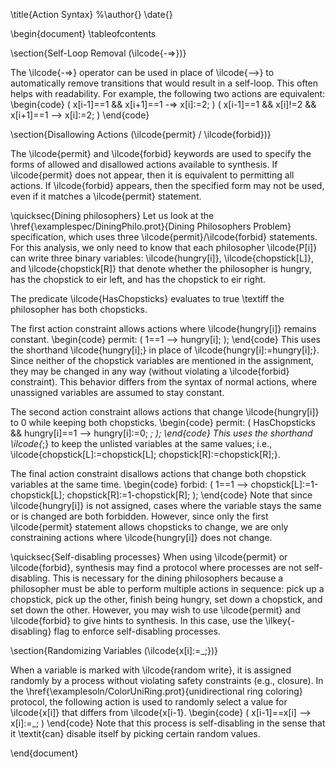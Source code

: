 

\title{Action Syntax}
%\author{}
\date{}

\begin{document}
\tableofcontents

\section{Self-Loop Removal (\ilcode{-=>})}

The \ilcode{-=>} operator can be used in place of \ilcode{-->} to automatically remove transitions that would result in a self-loop.
This often helps with readability.
For example, the following two actions are equivalent:
\begin{code}
( x[i-1]==1 && x[i+1]==1 -=> x[i]:=2; )
( x[i-1]==1 && x[i]!=2 && x[i+1]==1 --> x[i]:=2; )
\end{code}

\section{Disallowing Actions (\ilcode{permit} / \ilcode{forbid})}

The \ilcode{permit} and \ilcode{forbid} keywords are used to specify the forms of allowed and disallowed actions available to synthesis.
If \ilcode{permit} does not appear, then it is equivalent to permitting all actions.
If \ilcode{forbid} appears, then the specified form may not be used, even if it matches a \ilcode{permit} statement.

\quicksec{Dining philosophers}
Let us look at the \href{\examplespec/DiningPhilo.prot}{Dining Philosophers Problem} specification, which uses three \ilcode{permit}/\ilcode{forbid} statements.
For this analysis, we only need to know that each philosopher \ilcode{P[i]} can write three binary variables: \ilcode{hungry[i]}, \ilcode{chopstick[L]}, and \ilcode{chopstick[R]} that denote whether the philosopher is hungry, has the chopstick to eir left, and has the chopstick to eir right.

The predicate \ilcode{HasChopsticks} evaluates to true \textiff the philosopher has both chopsticks.

The first action constraint allows actions where \ilcode{hungry[i]} remains constant.
\begin{code}
permit: ( 1==1 --> hungry[i]; );
\end{code}
This uses the shorthand \ilcode{hungry[i];} in place of \ilcode{hungry[i]:=hungry[i];}.
Since neither of the chopstick variables are mentioned in the assignment, they may be changed in any way (without violating a \ilcode{forbid} constraint).
This behavior differs from the syntax of normal actions, where unassigned variables are assumed to stay constant.

The second action constraint allows actions that change \ilcode{hungry[i]} to $0$ while keeping both chopsticks.
\begin{code}
permit: ( HasChopsticks && hungry[i]==1 --> hungry[i]:=0; _; );
\end{code}
This uses the shorthand \ilcode{_;} to keep the unlisted variables at the same values; i.e., \ilcode{chopstick[L]:=chopstick[L]; chopstick[R]:=chopstick[R];}.

The final action constraint disallows actions that change both chopstick variables at the same time.
\begin{code}
forbid: ( 1==1 --> chopstick[L]:=1-chopstick[L]; chopstick[R]:=1-chopstick[R]; );
\end{code}
Note that since \ilcode{hungry[i]} is not assigned, cases where the variable stays the same or is changed are both forbidden.
However, since only the first \ilcode{permit} statement allows chopsticks to change, we are only constraining actions where \ilcode{hungry[i]} does not change.

\quicksec{Self-disabling processes}
When using \ilcode{permit} or \ilcode{forbid}, synthesis may find a protocol where processes are not self-disabling.
This is necessary for the dining philosophers because a philosopher must be able to perform multiple actions in sequence: pick up a chopstick, pick up the other, finish being hungry, set down a chopstick, and set down the other.
However, you may wish to use \ilcode{permit} and \ilcode{forbid} to give hints to synthesis.
In this case, use the \ilkey{-disabling} flag to enforce self-disabling processes.

\section{Randomizing Variables (\ilcode{x[i]:=_;})}

When a variable is marked with \ilcode{random write}, it is assigned randomly by a process without violating safety constraints (e.g., closure).
In the \href{\examplesoln/ColorUniRing.prot}{unidirectional ring coloring} protocol, the following action is used to randomly select a value for \ilcode{x[i]} that differs from \ilcode{x[i-1}.
\begin{code}
( x[i-1]==x[i] --> x[i]:=_; )
\end{code}
Note that this process is self-disabling in the sense that it \textit{can} disable itself by picking certain random values.

\end{document}


